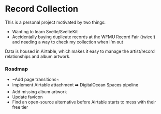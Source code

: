# Record Collection

This is a personal project motivated by two things:

- Wanting to learn Svelte/SvelteKit
- Accidentally buying duplicate records at the WFMU Record Fair (twice!) and needing a way to check my collection when I'm out

Data is housed in Airtable, which makes it easy to manage the artist/record relationships and album artwork.

### Roadmap

- ~Add page transitions~
- Implement Airtable attachment ➡️ DigitalOcean Spaces pipeline
- Add missing album artwork
- Update favicon
- Find an open-source alternative before Airtable starts to mess with their free tier

